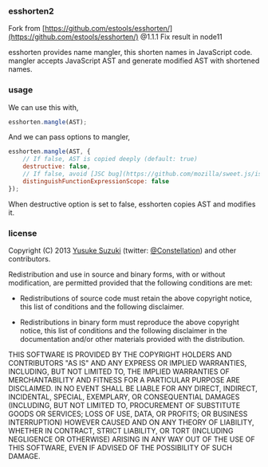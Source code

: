 ### esshorten2

Fork from [https://github.com/estools/esshorten/](https://github.com/estools/esshorten/) @1.1.1
Fix result in node11

esshorten provides name mangler, this shorten names in JavaScript code. mangler accepts JavaScript AST and generate modified AST with shortened names.

### usage

We can use this with,

```js
esshorten.mangle(AST);
```

And we can pass options to mangler,

```js
esshorten.mangle(AST, {
    // If false, AST is copied deeply (default: true)
    destructive: false,
    // If false, avoid [JSC bug](https://github.com/mozilla/sweet.js/issues/138) (default: false)
    distinguishFunctionExpressionScope: false
});
```

When destructive option is set to false, esshorten copies AST and modifies it.

### license

Copyright (C) 2013 [Yusuke Suzuki](http://github.com/Constellation)
 (twitter: [@Constellation](http://twitter.com/Constellation)) and other contributors.

Redistribution and use in source and binary forms, with or without
modification, are permitted provided that the following conditions are met:

  * Redistributions of source code must retain the above copyright
    notice, this list of conditions and the following disclaimer.

  * Redistributions in binary form must reproduce the above copyright
    notice, this list of conditions and the following disclaimer in the
    documentation and/or other materials provided with the distribution.

THIS SOFTWARE IS PROVIDED BY THE COPYRIGHT HOLDERS AND CONTRIBUTORS "AS IS"
AND ANY EXPRESS OR IMPLIED WARRANTIES, INCLUDING, BUT NOT LIMITED TO, THE
IMPLIED WARRANTIES OF MERCHANTABILITY AND FITNESS FOR A PARTICULAR PURPOSE
ARE DISCLAIMED. IN NO EVENT SHALL <COPYRIGHT HOLDER> BE LIABLE FOR ANY
DIRECT, INDIRECT, INCIDENTAL, SPECIAL, EXEMPLARY, OR CONSEQUENTIAL DAMAGES
(INCLUDING, BUT NOT LIMITED TO, PROCUREMENT OF SUBSTITUTE GOODS OR SERVICES;
LOSS OF USE, DATA, OR PROFITS; OR BUSINESS INTERRUPTION) HOWEVER CAUSED AND
ON ANY THEORY OF LIABILITY, WHETHER IN CONTRACT, STRICT LIABILITY, OR TORT
(INCLUDING NEGLIGENCE OR OTHERWISE) ARISING IN ANY WAY OUT OF THE USE OF
THIS SOFTWARE, EVEN IF ADVISED OF THE POSSIBILITY OF SUCH DAMAGE.
